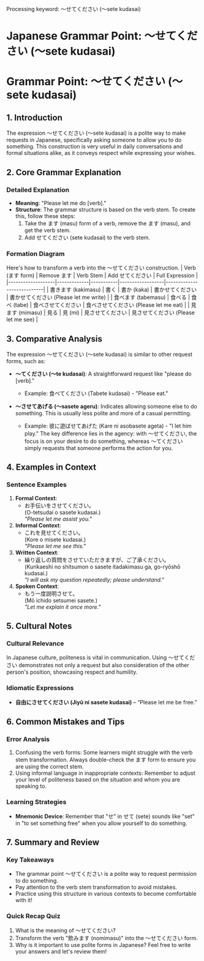 Processing keyword: ～せてください (〜sete kudasai)
# Japanese Grammar Point: ～せてください (〜sete kudasai)
# Grammar Point: ～せてください (〜sete kudasai)
## 1. Introduction
The expression ～せてください (〜sete kudasai) is a polite way to make requests in Japanese, specifically asking someone to allow you to do something. This construction is very useful in daily conversations and formal situations alike, as it conveys respect while expressing your wishes.
## 2. Core Grammar Explanation
### Detailed Explanation
- **Meaning**: "Please let me do [verb]."
- **Structure**: The grammar structure is based on the verb stem. To create this, follow these steps:
  1. Take the ます (masu) form of a verb, remove the ます (masu), and get the verb stem.
  2. Add せてください (sete kudasai) to the verb stem. 
### Formation Diagram
Here's how to transform a verb into the ～せてください construction.
| Verb (ます form) | Remove ます | Verb Stem | Add せてください | Full Expression           |
|-------------------|-------------|-----------|------------------|----------------------------|
| 書きます (kakimasu)  | 書く        | 書か (kaka) | 書かせてください   | 書かせてください (Please let me write) |
| 食べます (tabemasu) | 食べる      | 食べ (tabe) | 食べさせてください | 食べさせてください (Please let me eat)   |
| 見ます (mimasu)     | 見る        | 見 (mi)     | 見させてください   | 見させてください (Please let me see)    |
## 3. Comparative Analysis
The expression ～せてください (〜sete kudasai) is similar to other request forms, such as:
- **～てください (〜te kudasai)**: A straightforward request like "please do [verb]."
    - Example: 食べてください (Tabete kudasai) - "Please eat."
    
- **～させてあげる (〜sasete ageru)**: Indicates allowing someone else to do something. This is usually less polite and more of a casual permitting.
    - Example: 彼に遊ばせてあげた (Kare ni asobasete ageta) - "I let him play."
The key difference lies in the agency: with ～せてください, the focus is on your desire to do something, whereas ～てください simply requests that someone performs the action for you.
## 4. Examples in Context
### Sentence Examples
1. **Formal Context**: 
   - お手伝いをさせてください。  
   (O-tetsudai o sasete kudasai.)  
   *"Please let me assist you."* 
2. **Informal Context**: 
   - これを見せてください。  
   (Kore o misete kudasai.)  
   *"Please let me see this."*
3. **Written Context**: 
   - 繰り返しの質問をさせていただきますが、ご了承ください。  
   (Kurikaeshi no shitsumon o sasete itadakimasu ga, go-ryōshō kudasai.)  
   *"I will ask my question repeatedly; please understand."*
4. **Spoken Context**: 
   - もう一度説明させて。  
   (Mō ichido setsumei sasete.)  
   *"Let me explain it once more."*
## 5. Cultural Notes
### Cultural Relevance
In Japanese culture, politeness is vital in communication. Using ～せてください demonstrates not only a request but also consideration of the other person's position, showcasing respect and humility.
### Idiomatic Expressions
- **自由にさせてください (Jiyū ni sasete kudasai)** – “Please let me be free.”
  
## 6. Common Mistakes and Tips
### Error Analysis
1. Confusing the verb forms: Some learners might struggle with the verb stem transformation. Always double-check the ます form to ensure you are using the correct stem.
2. Using informal language in inappropriate contexts: Remember to adjust your level of politeness based on the situation and whom you are speaking to.
### Learning Strategies
- **Mnemonic Device**: Remember that "せ" in せて (sete) sounds like "set" in "to set something free" when you allow yourself to do something.
## 7. Summary and Review
### Key Takeaways
- The grammar point ～せてください is a polite way to request permission to do something.
- Pay attention to the verb stem transformation to avoid mistakes.
- Practice using this structure in various contexts to become comfortable with it!
### Quick Recap Quiz
1. What is the meaning of ～せてください?
2. Transform the verb "飲みます (nomimasu)" into the ～せてください form.
3. Why is it important to use polite forms in Japanese?
Feel free to write your answers and let's review them!
